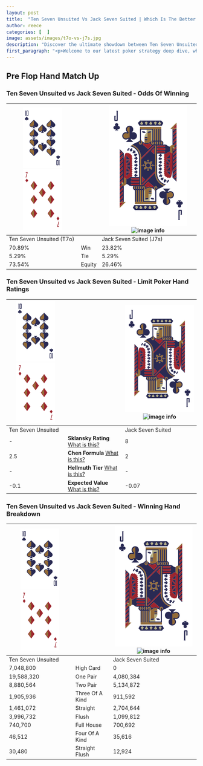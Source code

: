 ```yaml
---
layout: post
title:  "Ten Seven Unsuited Vs Jack Seven Suited | Which Is The Better Hand In Poker? A Complete Guide"
author: reece
categories: [  ]
image: assets/images/t7o-vs-j7s.jpg
description: "Discover the ultimate showdown between Ten Seven Unsuited and Jack Seven Suited in poker! Uncover the odds, strategies, and scenarios where one hand triumphs over the other. Get ready to up your poker game with this thrilling analysis."
first_paragraph: "<p>Welcome to our latest poker strategy deep dive, where we're pitting two distinct hands against each other in a high-stakes showdown: Ten Seven Unsuited vs Jack Seven Suited.</p><p>In the dynamic world of poker, every decision counts, and knowing which hand holds the upper hand is key to your success at the table.</p><p>In this article, we'll dissect these two hands, explore the scenarios where one dominates the other, and equip you with the knowledge to make strategic choices that can tip the odds in your favor.</p><p>Get ready to unravel the intriguing dynamics of these poker hands and elevate your game to new heights.</p>"
---
```




[comment]: # (sp0)

## Pre Flop Hand Match Up

<div class="table hand-ratings" markdown="1"> 



### Ten Seven Unsuited vs Jack Seven Suited - Odds Of Winning


    
| ![image info](assets/images/hand1/T.png) ![image info](assets/images/hand1/7o.png) |  | ![image info](assets/images/hand2/J.png) ![image info](assets/images/hand2/7s.png) |
| -------- | -------- | -------- |
| Ten Seven Unsuited (T7o) |  | Jack Seven Suited (J7s) |
| 70.89% | Win | 23.82% |
| 5.29% | Tie | 5.29% |
| 73.54% | Equity | 26.46% |




[comment]: # (sp1)



### Ten Seven Unsuited vs Jack Seven Suited - Limit Poker Hand Ratings


    
| ![image info](assets/images/hand1/T.png) ![image info](assets/images/hand1/7o.png) |  | ![image info](assets/images/hand2/J.png) ![image info](assets/images/hand2/7s.png) |
| -------- | -------- | -------- |
| Ten Seven Unsuited |  | Jack Seven Suited |
| - | **Sklansky Rating** [What is this?](/sklansky-rating-explained) | 8 |
| 2.5 | **Chen Formula** [What is this?](/chen-formula-explained) | 2 |
| - | **Hellmuth Tier** [What is this?](/Hellmuth-tier-explained) | - |
| -0.1 | **Expected Value** [What is this?](/expected-value-explained) | -0.07 |




[comment]: # (sp2)



### Ten Seven Unsuited vs Jack Seven Suited - Winning Hand Breakdown


    
| ![image info](assets/images/hand1/T.png) ![image info](assets/images/hand1/7o.png) |  | ![image info](assets/images/hand2/J.png) ![image info](assets/images/hand2/7s.png) |
| -------- | -------- | -------- |
| Ten Seven Unsuited |  | Jack Seven Suited |
| 7,048,800 | High Card | 0 |
| 19,588,320 | One Pair | 4,080,384 |
| 8,880,564 | Two Pair | 5,134,872 |
| 1,905,936 | Three Of A Kind | 911,592 |
| 1,461,072 | Straight | 2,704,644 |
| 3,996,732 | Flush | 1,099,812 |
| 740,700 | Full House | 700,692 |
| 46,512 | Four Of A Kind | 35,616 |
| 30,480 | Straight Flush | 12,924 |




[comment]: # (sp3)



</div>

[comment]: # (sp4)



[comment]: # (sp5)

